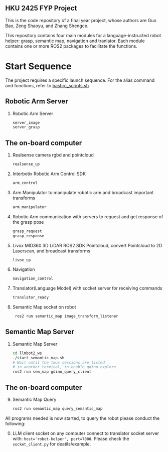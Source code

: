 ## HKU 2425 FYP Project 
This is the code repository of a final year project, whose authors are Guo Bao, Zeng Shaoyu, and Zhang Shengce.

This repository contains four main modules for a language-instructed robot helper: grasp, semantic map, navigation and tranlator. Each module contains one or more ROS2 packages to facilitate the functions.

# Start Sequence
The project requires a specific launch sequence. For the alias command and functions, refer to [bashrc_scripts.sh](./bashrc_scripts.sh)
## Robotic Arm Server
1. Robotic Arm Server
    ```bash
    server_image
    server_grasp
    ```
## The on-board computer
1. Realsense camera rgbd and pointcloud
    ```bash
    realsense_up
    ```
2. Interbotix Robotic Arm Control SDK
    ```bash
    arm_control
    ```
3. Arm Manipulator to manipulate robotic arm and broadcast important transforms
    ```bash
    arm_manipulator
    ```
4. Robotic Arm communication with servers to request and get response of the grasp pose
    ```bash
    grasp_request
    grasp_response
    ```
5. Livox MID360 3D LiDAR ROS2 SDK Pointcloud, convert Pointcloud to 2D Laserscan, and broadcast transforms
    ```bash
    livox_up
    ```
6. Navigation 
    ```bash
    navigation_control
    ```
7. Translator(Language Model) with socket server for receiving commands
    ```bash
    translator_ready
    ```
8. Semantic Map socket on robot
   ```bash
    ros2 run semantic_map image_transform_listener
    ```
## Semantic Map Server
1. Semantic Map Server
    ```bash
    cd llmbot2_ws
    ./start_semantic_map.sh
    # Wait until the tmux sessions are listed
    # in another terminal, to enable gdino explore
    ros2 run sem_map gdino_query_client
    ```
## The on-board computer
9. Semantic Map Query
    ```bash
    ros2 run semantic_map query_semantic_map
    ```

All programs needed is now started, to query the robot please conduct the following:

0. LLM client socket on any computer connect to translator socket server with: ```host='robot-helper', port=7000```. Please check the ```socket_client.py``` for deatils/example.
